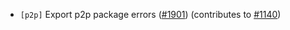 - `[p2p]` Export p2p package errors ([\#1901](https://github.com/depinnetwork/por-consensus/pull/1901)) (contributes to [\#1140](https://github.com/depinnetwork/por-consensus/issues/1140))

